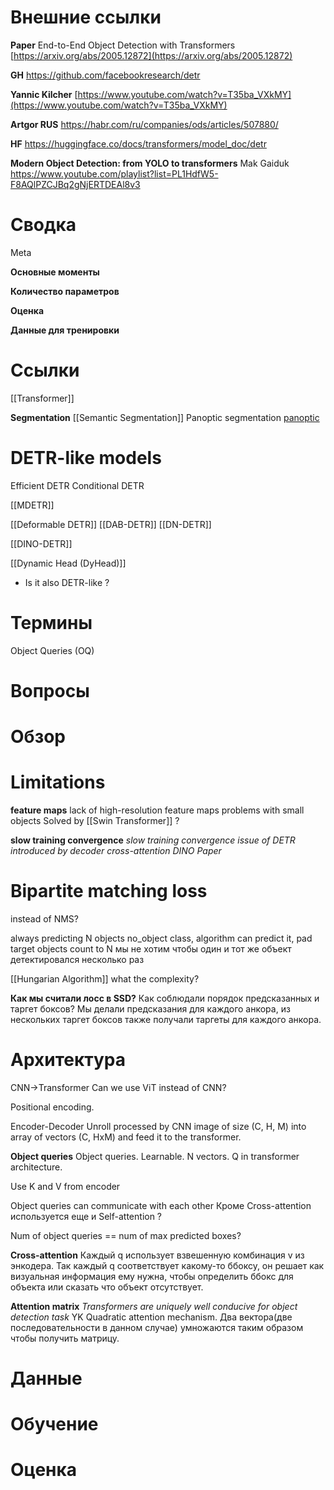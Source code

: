 
# Внешние ссылки

**Paper**
End-to-End Object Detection with Transformers
[https://arxiv.org/abs/2005.12872](https://arxiv.org/abs/2005.12872)

**GH**
https://github.com/facebookresearch/detr

**Yannic Kilcher**
[https://www.youtube.com/watch?v=T35ba_VXkMY](https://www.youtube.com/watch?v=T35ba_VXkMY)

**Artgor RUS**
https://habr.com/ru/companies/ods/articles/507880/

**HF**
https://huggingface.co/docs/transformers/model_doc/detr

**Modern Object Detection: from YOLO to transformers**
Mak Gaiduk
https://www.youtube.com/playlist?list=PL1HdfW5-F8AQlPZCJBq2gNjERTDEAl8v3

# Сводка

Meta

**Основные моменты**

**Количество параметров**

**Оценка**

**Данные для тренировки**


# Ссылки

[[Transformer]]

**Segmentation**
[[Semantic Segmentation]]
Panoptic segmentation
[panoptic](https://www.notion.so/panoptic-09ebbdb0f46440589921e5984e2efb8a?pvs=21)

# DETR-like models

Efficient DETR
Conditional DETR

[[MDETR]]

[[Deformable DETR]]
[[DAB-DETR]]
[[DN-DETR]]

[[DINO-DETR]]


[[Dynamic Head (DyHead)]]
- Is it also DETR-like ?


# Термины

Object Queries (OQ)


# Вопросы


# Обзор



# Limitations

**feature maps**
lack of high-resolution feature maps
problems with small objects
Solved by [[Swin Transformer]] ?

**slow training convergence**
*slow training convergence issue of DETR introduced by decoder cross-attention*
*DINO Paper*

# Bipartite matching loss

instead of NMS?

always predicting N objects
no_object class, algorithm can predict it, pad target objects count to N
мы не хотим чтобы один и тот же объект детектировался несколько раз

[[Hungarian Algorithm]]
what the complexity?

**Как мы считали лосс в SSD?**
Как соблюдали порядок предсказанных и таргет боксов?
Мы делали предсказания для каждого анкора, из нескольких таргет боксов также получали таргеты для каждого анкора.

# Архитектура

CNN→Transformer
Can we use ViT instead of CNN?

Positional encoding.

Encoder-Decoder
Unroll processed by CNN image of size (C, H, M) into array of vectors (C, HxM) and feed it to the transformer.

**Object queries**
Object queries. Learnable. N vectors.
Q in transformer architecture.

Use K and V from encoder

Object queries can communicate with each other
Кроме Cross-attention используется еще и Self-attention ?

Num of object queries == num of max predicted boxes?

**Cross-attention**
Каждый q использует взвешенную комбинация v из энкодера.
Так каждый q соответствует какому-то ббоксу, он решает как визуальная информация ему нужна, чтобы определить ббокс для объекта или сказать что объект отсутствует.

**Attention matrix**
*Transformers are uniquely well conducive for object detection task*
YK
Quadratic attention mechanism.
Два вектора(две последовательности в данном случае) умножаются таким образом чтобы получить матрицу.


# Данные


# Обучение


# Оценка

